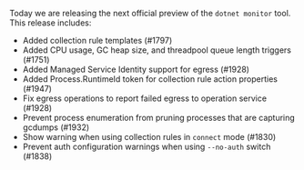 Today we are releasing the next official preview of the `dotnet monitor` tool. This release includes:

- Added collection rule templates (#1797)
- Added CPU usage, GC heap size, and threadpool queue length triggers (#1751)
- Added Managed Service Identity support for egress (#1928)
- Added Process.RuntimeId token for collection rule action properties (#1947)
- Fix egress operations to report failed egress to operation service (#1928)
- Prevent process enumeration from pruning processes that are capturing gcdumps (#1932)
- Show warning when using collection rules in `connect` mode (#1830)
- Prevent auth configuration warnings when using `--no-auth` switch (#1838)
